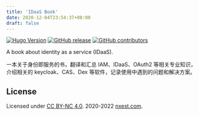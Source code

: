 ```yaml
---
title: 'IDaaS Book'
date: 2020-12-04T23:54:37+08:00
draft: false
---
```


[![Hugo Version](https://img.shields.io/badge/hugo-0.80-blue.svg)](https://gohugo.io)
[![GitHub release](https://img.shields.io/github/v/release/l10178/idaas-book)](https://github.com/l10178/idaas-book/releases/latest)
[![GitHub contributors](https://img.shields.io/github/contributors/l10178/idaas-book)](https://github.com/l10178/idaas-book/graphs/contributors)

A book about identity as a service (IDaaS).

一本关于身份即服务的书，翻译和汇总 IAM、IDaaS、OAuth2 等相关专业知识，介绍相关的 keycloak、CAS、Dex 等软件，记录使用中遇到的问题和解决方案。

## License

Licensed under [CC BY-NC 4.0](https://creativecommons.org/licenses/by-nc/4.0/). 2020-2022 [nxest.com][].

[nxest.com]: https://www.nxest.com
